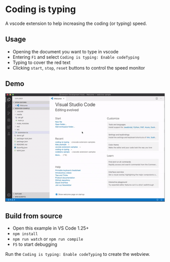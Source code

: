 # Coding is typing

A vscode extension to help increasing the coding (or typing) speed.

## Usage

- Opening the document you want to type in vscode
- Entering `F1` and select `Coding is typing: Enable codeTyping`
- Typing to cover the red text
- Clicking `start`, `stop`, `reset` buttons to control the speed monitor

## Demo

![demo](demo.gif)

## Build from source

- Open this example in VS Code 1.25+
- `npm install`
- `npm run watch` or `npm run compile`
- `F5` to start debugging

Run the `Coding is typing: Enable codeTyping` to create the webview.
